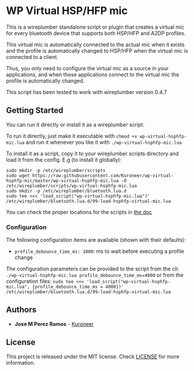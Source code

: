 # WP Virtual HSP/HFP mic

This is a wireplumber standalone script or plugin that creates a virtual
mic for every bluetooth device that supports both HSP/HFP and A2DP profiles.

This virtual mic is automatically connected to the actual mic when it exists
and the profile is automatically changed to HSP/HFP when the virtual mic is
connected to a client.

Thus, you only need to configure the virtual mic as a source in your applications,
and when these applications connect to the virtual mic the profile is automatically
changed.

This script has been tested to work with wireplumber version 0.4.7

## Getting Started

You can run it directly or install it as a wireplumber script.

To run it directly, just make it executable with `chmod +x
wp-virtual-hsphfp-mic.lua` and run it whenever you like it with
`./wp-virtual-hsphfp-mic.lua`

To install it as a script, copy it to your wireplumber scripts directory and
load it from the config. E.g (to install it globally):
```shell
sudo mkdir -p /etc/wireplumber/scripts
sudo wget https://raw.githubusercontent.com/Kuroneer/wp-virtual-hsphfp-mic/master/wp-virtual-hsphfp-mic.lua -O /etc/wireplumber/scripts/wp-virtual-hsphfp-mic.lua
sudo mkdir -p /etc/wireplumber/bluetooth.lua.d
sudo tee <<< 'load_script("wp-virtual-hsphfp-mic.lua")' /etc/wireplumber/bluetooth.lua.d/99-load-hsphfp-virtual-mic.lua
```

You can check the proper locations for the scripts in [the doc](https://pipewire.pages.freedesktop.org/wireplumber/configuration/locations.html)

### Configuration

The following configuration items are available (shown with their defaults):
* `profile_debounce_time_ms: 1000`: ms to wait before executing a profile change


The configuration parameters can be provided to the script from the cli:
`./wp-virtual-hsphfp-mic.lua profile_debounce_time_ms=4000`
or from the configuration files:
`sudo tee <<< 'load_script("wp-virtual-hsphfp-mic.lua", {profile_debounce_time_ms = 4000})' /etc/wireplumber/bluetooth.lua.d/99-load-hsphfp-virtual-mic.lua`

## Authors

* **Jose M Perez Ramos** - [Kuroneer](https://github.com/Kuroneer)

## License

This project is released under the MIT license. Check [LICENSE](LICENSE) for more information.

